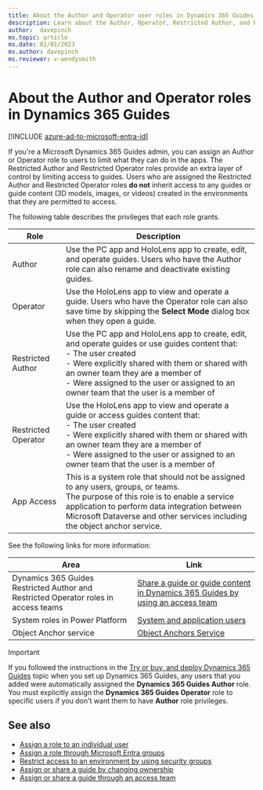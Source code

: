 ```yaml
---
title: About the Author and Operator user roles in Dynamics 365 Guides
description: Learn about the Author, Operator, Restricted Author, and Restricted Operator user roles in Dynamics 365 Guides
author:  davepinch
ms.topic: article
ms.date: 02/01/2023
ms.author: davepinch
ms.reviewer: v-wendysmith
---
```


# About the Author and Operator roles in Dynamics 365 Guides

[!INCLUDE [azure-ad-to-microsoft-entra-id](../includes/azure-ad-to-microsoft-entra-id.md)]

If you're a Microsoft Dynamics 365 Guides admin, you can assign an Author or Operator role to users to limit what they can do in the apps. The Restricted Author and Restricted Operator roles provide an extra layer of control by limiting access to guides. Users who are assigned the Restricted Author and Restricted Operator roles **do not** inherit access to any guides or guide content (3D models, images, or videos) created in the environments that they are permitted to access. 

The following table describes the privileges that each role grants.

| Role | Description |
|---|---|
| Author | Use the PC app and HoloLens app to create, edit, and operate guides. Users who have the Author role can also rename and deactivate existing guides. |
| Operator | Use the HoloLens app to view and operate a guide. Users who have the Operator role can also save time by skipping the **Select Mode** dialog box when they open a guide. |
|Restricted Author| Use the PC app and HoloLens app to create, edit, and operate guides or use guides content that:<br>- The user created<br>- Were explicitly shared with them or shared with an owner team they are a member of<br>- Were assigned to the user or assigned to an owner team that the user is a member of|
|Restricted Operator|  Use the HoloLens app to view and operate a guide or access guides content that: <br>- The user created<br>- Were explicitly shared with them or shared with an owner team they are a member of<br>- Were assigned to the user or assigned to an owner team that the user is a member of |
|App Access|  This is a system role that should not be assigned to any users, groups, or teams. <br> The purpose of this role is to enable a service application to perform data integration between Microsoft Dataverse and other services including the object anchor service. |

See the following links for more information:

|Area|Link|
|------------------------------------------------------------|-------------------------------------------------------------------------|
|Dynamics 365 Guides Restricted Author and Restricted Operator roles in access teams|[Share a guide or guide content in Dynamics 365 Guides by using an access team](admin-access-teams.md#assign-a-restricted-security-role)|
|System roles in Power Platform|[System and application users](/power-platform/admin/system-application-users)|
|Object Anchor service|[Object Anchors Service](https://azure.microsoft.com/services/object-anchors/)|

> [!IMPORTANT]
> If you followed the instructions in the [Try or buy, and deploy Dynamics 365 Guides](setup-step-one.md) topic when you set up Dynamics 365 Guides, any users that you added were automatically assigned the **Dynamics 365 Guides Author** role. You must explicitly assign the **Dynamics 365 Guides Operator** role to specific users if you don't want them to have **Author** role privileges.

## See also

- [Assign a role to an individual user](assign-role.md)
- [Assign a role through Microsoft Entra groups](admin-assign-role-groups.md)
- [Restrict access to an environment by using security groups](admin-security.md)
- [Assign or share a guide by changing ownership](admin-access-assign.md)
- [Assign or share a guide through an access team](admin-access-teams.md)
